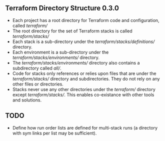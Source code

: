 ## Terraform Directory Structure 0.3.0

- Each project has a root directory for Terraform code and configuration, called *terraform/*
- The root directory for the set of Terraform stacks is called *terraform/stacks/*
- Each stack is a sub-directory under the *terraform/stacks/definitions/* directory.
- Each environment is a sub-directory under the *terraform/stacks/environments/* directory.
- The *terraform/stacks/environments/* directory also contains a subdirectory called *all/*.
- Code for stacks only references or relies upon files that are under the *terraform/stacks/* directory and subdirectories. They do not rely on any other files or directories.
- Stacks never use any other directories under the *terraform/* directory except *terraform/stacks/*. This enables co-existance with other tools and solutions.

## TODO

- Define how run order lists are defined for multi-stack runs (a directory with sym links per list may be sufficient).

